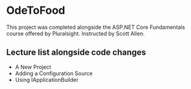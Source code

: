 # OdeToFood
This project was completed alongside the ASP.NET Core Fundamentals course offered by Pluralsight. Instructed by Scott Allen.

## Lecture list alongside code changes
* A New Project
* Adding a Configuration Source
* Using IApplicationBuilder
